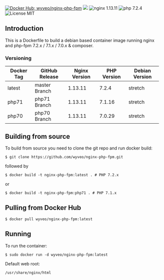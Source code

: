 [![Docker Hub; wyveo/nginx-php-fpm](https://img.shields.io/badge/docker%20hub-wyveo%2Fnginx--php--fpm-blue.svg)](https://hub.docker.com/r/wyveo/nginx-php-fpm/) [![](https://images.microbadger.com/badges/image/wyveo/nginx-php-fpm.svg)](http://microbadger.com/images/wyveo/nginx-php-fpm "Get your own image badge on microbadger.com") ![nginx 1.13.11](https://img.shields.io/badge/nginx-1.13.11-brightgreen.svg) ![php 7.2.4](https://img.shields.io/badge/php--fpm-7.2.4-blue.svg) ![License MIT](https://img.shields.io/badge/license-MIT-blue.svg)
## Introduction
This is a Dockerfile to build a debian based container image running nginx and php-fpm 7.2.x / 7.1.x / 7.0.x & composer.

### Versioning
| Docker Tag | GitHub Release | Nginx Version | PHP Version | Debian Version |
|-----|-------|-----|--------|--------|
| latest | master Branch |1.13.11 | 7.2.4 | stretch |
| php71 | php71 Branch |1.13.11 | 7.1.16 | stretch |
| php70 | php70 Branch |1.13.11 | 7.0.29 | stretch |
## Building from source
To build from source you need to clone the git repo and run docker build:
```
$ git clone https://github.com/wyveo/nginx-php-fpm.git
```

followed by
```
$ docker build -t nginx-php-fpm:latest . # PHP 7.2.x
```


or
```
$ docker build -t nginx-php-fpm:php71 . # PHP 7.1.x
```


## Pulling from Docker Hub
```
$ docker pull wyveo/nginx-php-fpm:latest
```

## Running
To run the container:
```
$ sudo docker run -d wyveo/nginx-php-fpm:latest
```

Default web root:
```
/usr/share/nginx/html
```
